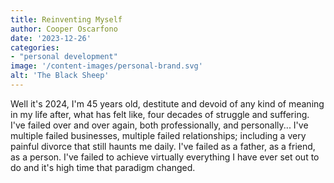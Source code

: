 ```yaml
---
title: Reinventing Myself
author: Cooper Oscarfono
date: '2023-12-26'
categories:
- "personal development"
image: '/content-images/personal-brand.svg'
alt: 'The Black Sheep'
---
```


<span class="dropcap">W</span>ell it's 2024, I'm 45 years old, destitute and devoid of any kind of meaning in my life after, what has felt like, four decades of struggle and suffering. I've failed over and over again, both professionally, and personally...  I've multiple failed businesses, multiple failed relationships; including a very painful divorce that still haunts me daily.  I've failed as a father, as a friend, as a person.  I've failed to achieve virtually everything I have ever set out to do and it's high time that paradigm changed.
<br>
